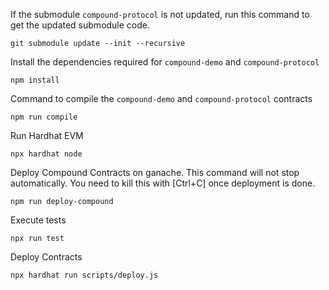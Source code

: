 If the submodule `compound-protocol` is not updated, run this command to get the updated submodule code.

    git submodule update --init --recursive

Install the dependencies required for `compound-demo` and `compound-protocol`

    npm install

Command to compile the `compound-demo` and `compound-protocol` contracts

    npm run compile

Run Hardhat EVM

    npx hardhat node

Deploy Compound Contracts on ganache. This command will not stop automatically. You need to kill this with [Ctrl+C] once deployment is done.

    npm run deploy-compound

Execute tests

    npx run test

Deploy Contracts

    npx hardhat run scripts/deploy.js
